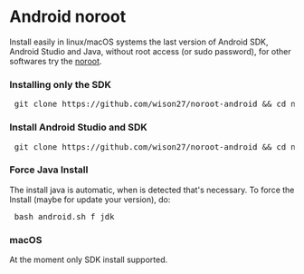 # Android noroot

Install easily in linux/macOS systems the last version of Android SDK, Android Studio and Java, without root access (or sudo password), for other softwares try the [noroot](https://github.com/wison27/noroot).

### Installing only the SDK
<pre> git clone https://github.com/wison27/noroot-android && cd noroot-android && bash ./android.sh sdk </pre>

### Install Android Studio and SDK
<pre> git clone https://github.com/wison27/noroot-android && cd noroot-android && bash ./android.sh </pre>

### Force Java Install 
The install java is automatic, when is detected that's necessary. To force the Install (maybe for update your version), do:
<pre> bash android.sh f jdk </pre>

### macOS
At the moment only SDK install supported.
